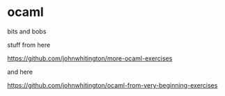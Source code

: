 # ocaml
bits and bobs

stuff from here

https://github.com/johnwhitington/more-ocaml-exercises

and here

https://github.com/johnwhitington/ocaml-from-very-beginning-exercises

